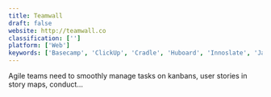 ```yaml
---
title: Teamwall
draft: false 
website: http://teamwall.co
classification: ['']
platform: ['Web']
keywords: ['Basecamp', 'ClickUp', 'Cradle', 'Huboard', 'Innoslate', 'Jama Software Requirements Management Tool', 'MKS Source', 'My Renovation', 'QVscribe', 'Rational RequisitePro', 'ReqView', 'Restyaboard', 'SPECZ.io', 'Seat', 'TaskBoard', 'Traceable Requirement Management', 'Trello', 'WeDo', 'Zenkit', 'agosense.fidelia', 'buckets.co', 'winio']
---
```

Agile teams need to smoothly manage tasks on kanbans, user stories in story maps, conduct...
